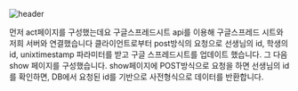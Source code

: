 ![header](https://capsule-render.vercel.app/api?text=JHJ%20Script!&fontColor=FFE3EE&type=waving)

먼저 act페이지를 구성했는데요
구글스프레드시트 api를 이용해 구글스프레드 시트와 저희 서버와 연결했습니다
클라이언트로부터 post방식의 요청으로 선생님의 id, 학생의 id, unixtimestamp 파라미터를 받고 
구글 스프레드시트를 업데이트 했습니다.
그 다음 show 페이지를 구성했습니다.
show페이지에 POST방식으로 요청을 하면
선생님의  id를 확인하면, DB에서 요청된 id를 기반으로 사전형식으로 데이터를 반환합니다.